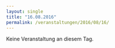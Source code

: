 ```yaml
---
layout: single
title: "16.08.2016"
permalink: /veranstaltungen/2016/08/16/
---
```


Keine Veranstaltung an diesem Tag.
